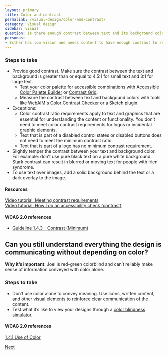 ```yaml
---
layout: primary
title: Color and contrast
permalink: /visual-design/color-and-contrast/
category: Visual design
sidebar: visual
question: Is there enough contrast between text and its background color?
personas:
- Esther has low vision and needs content to have enough contrast to read it.
---
```


### Steps to take
- Provide good contrast. Make sure the contrast between the text and background is greater than or equal to 4.5:1 for small text and 3:1 for large text.
  - Test your color palette for accessible combinations with [Accessible Color Palette Builder](https://toolness.github.io/accessible-color-matrix/) or [Contrast Grid](http://contrast-grid.eightshapes.com/).
  - Measure the contrast between text and backgound colors with tools like [WebAIM's Color Contrast Checker](http://webaim.org/resources/contrastchecker/) or a [Sketch plugin](https://github.com/getflourish/Sketch-Color-Contrast-Analyser).
- Exceptions:
  - Color contrast ratio requirements apply to text and graphics that are essential for understanding the content or functionality. You don’t need to meet color contrast requirements for logos or incidental graphic elements.
  - Text that is part of a disabled control states or disabled buttons does not need to meet the minimum contrast ratio.
  - Text that is part of a logo has no minimum contrast requirement.
- Slightly temper the contrast between your text and background color. For example: don’t use pure black text on a pure white background. Stark contrast can result in blurred or moving text for people with Irlen syndrome.
- To use text over images, add a solid background behind the text or a dark overlay to the image.

#### Resources
<a href="https://www.youtube.com/watch?v=gH1JieTZQ1k">
  <i class="fa fa-youtube-play" aria-hidden="true"></i>Video tutorial: Meeting contrast requirements
</a>
<br>
<a href="https://youtu.be/cOmehxAU_4s?t=8m36s">
  <i class="fa fa-youtube-play" aria-hidden="true"></i>Video tutorial: How I do an accessibility check (contrast)
</a>

#### WCAG 2.0 references
- [Guideline 1.4.3 – Contrast (Minimum)](https://www.w3.org/WAI/WCAG20/quickref/?showtechniques=128%2C14&currentsidebar=%23col_overview#visual-audio-contrast-contrast)

## Can you still understand everything the design is communicating without depending on color?

**Why it’s important**: Joel is red-green colorblind and can’t reliably make sense of information conveyed with color alone.

### Steps to take
- Don’t use color alone to convey meaning. Use icons, written content, and other visual elements to reinforce clear communication of the content.
- Test what it’s like to view your designs through a [color blindness simulator](http://www.color-blindness.com/coblis-color-blindness-simulator/).

#### WCAG 2.0 references
[1.4.1 Use of Color](https://www.w3.org/WAI/WCAG20/quickref/?showtechniques=128%2C14&currentsidebar=%23col_overview#visual-audio-contrast-without-color)

<a class="usa-button button-next" href="{{ site.baseurl }}/visual-design/layout-and-hierarchy/">
  Next <i class="fa fa-chevron-right" aria-hidden="true"></i>
</a>
